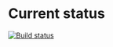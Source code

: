 # Current status

[![Build status](https://ci.appveyor.com/api/projects/status/apw3sdgpq51b0e4o?svg=true)](https://ci.appveyor.com/project/EkaterinaMarkeeva/collapse)

